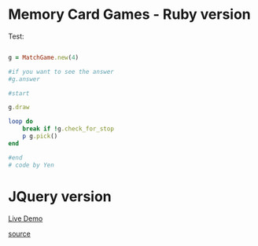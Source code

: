 # Memory Card Games - Ruby version


Test:

```ruby

g = MatchGame.new(4)

#if you want to see the answer
#g.answer

#start

g.draw

loop do
	break if !g.check_for_stop
	p g.pick()
end

#end
# code by Yen
```

# JQuery version

[Live Demo](http://yen168.github.io/memory-card-games-ruby/match-game-jquery/matchGame.html)

[source](https://github.com/Yen168/memory-card-games-ruby/tree/master/match-game-jquery)
